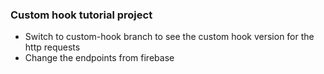 ### Custom hook tutorial project
* Switch to custom-hook branch to see the custom hook version for the http requests
* Change the endpoints from firebase
